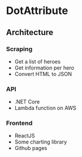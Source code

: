 # DotAttribute

## Architecture

### Scraping

* Get a list of heroes
* Get information per hero
* Convert HTML to JSON

### API

* .NET Core
* Lambda function on AWS

### Frontend

* ReactJS
* Some charting library
* Github pages
